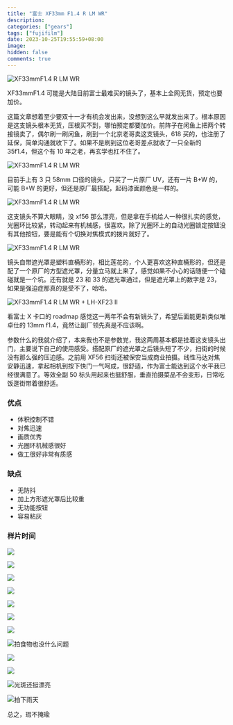 ```yaml
---
title: "富士 XF33mm F1.4 R LM WR"
description:
categories: ["gears"]
tags: ["fujifilm"]
date: 2023-10-25T19:55:59+08:00
image:
hidden: false
comments: true
---
```


![XF33mmF1.4 R LM WR](//static.fatesinger.com/2023/09/q7cfc0gvf5vtg1v4.jpg)

XF33mmF1.4 可能是大陆目前富士最难买的镜头了，基本上全网无货，预定也要加价。

这篇文章想着至少要双十一才有机会发出来，没想到这么早就发出来了。根本原因是这支镜头根本无货，压根买不到，哪怕预定都要加价。前阵子在闲鱼上把两个转接镜卖了，偶尔刷一刷闲鱼，刷到一个北京老哥卖这支镜头，618 买的，也注册了延保，简单沟通就收下了。如果不是刷到这位老哥差点就收了一只全新的 35f1.4，但这个有 10 年之老，再玄学也扛不住了。

![XF33mmF1.4 R LM WR](//static.fatesinger.com/2023/09/bk8gnviat2k24zad.jpg)

目前手上有 3 只 58mm 口径的镜头，只买了一片原厂 UV，还有一片 B+W 的，可能 B+W 的更好，但还是原厂最搭配，起码漆面颜色是一样的。

![XF33mmF1.4 R LM WR](//static.fatesinger.com/2023/09/slsjxifmfgh258ys.jpg)

这支镜头不算大眼睛，没 xf56 那么漂亮，但是拿在手机给人一种很扎实的感觉，光圈环比较紧，转动起来有机械感，很喜欢。除了光圈环上的自动光圈锁定按钮没有其他按钮，要是能有个切换对焦模式的拨片就好了。

![XF33mmF1.4 R LM WR](//static.fatesinger.com/2023/09/3pj2kzc15qy02mko.jpg)

镜头自带遮光罩是塑料直桶形的，相比莲花的，个人更喜欢这种直桶形的，但还是配了一个原厂的方型遮光罩，分量立马就上来了，感觉如果不小心的话随便一个磕碰就是一个坑。还有就是 23 和 33 的遮光罩通过，但是遮光罩上的数字是 23，如果是强迫症那真的是受不了，哈哈。

![XF33mmF1.4 R LM WR + LH-XF23 II](//static.fatesinger.com/2023/09/cs5b64gdvo7j85y0.jpg)

看富士 X 卡口的 roadmap 感觉这一两年不会有新镜头了，希望后面能更新类似唯卓仕的 13mm f1.4，竟然让副厂领先真是不应该啊。

参数什么的我就介绍了，本来我也不是参数党，我这两周基本都是挂着这支镜头出门，主要说下自己的使用感受。搭配原厂的遮光罩之后镜头短了不少，扫街的时候没有那么强的压迫感。之前用 XF56 扫街还被保安当成商业拍摄。线性马达对焦安静迅速，拿起相机到按下快门一气呵成，很舒适，作为富士能达到这个水平我已经很满意了。等效全副 50 标头用起来也挺舒服，垂直拍摄菜品不会变形，日常吃饭逛街带着很舒适。

### 优点

-   体积控制不错
-   对焦迅速
-   画质优秀
-   光圈环机械感很好
-   做工很好非常有质感

### 缺点

-   无防抖
-   加上方形遮光罩后比较重
-   无功能按钮
-   容易粘灰

### 样片时间

![](//static.fatesinger.com/2023/09/80db5xjyyzdbw8v1.jpg)

![](//static.fatesinger.com/2023/09/xnk4q72xp9r17ytm.jpg)

![](//static.fatesinger.com/2023/09/uf0ocqzgv810hedd.jpg)

![](//static.fatesinger.com/2023/09/v879nyg2w9mqyp17.jpg)

![](//static.fatesinger.com/2023/09/kb1xbwqs8dvk9inp.jpg)

![](//static.fatesinger.com/2023/09/c55rbipw6ufovo2h.jpg)

![](//static.fatesinger.com/2023/09/zpbbgcvqhu42i48m.jpg)

![拍食物也没什么问题](//static.fatesinger.com/2023/09/jwr1py13zibdulu7.jpg)

![](//static.fatesinger.com/2023/09/xbelpcptkqofdbup.jpg)

![](//static.fatesinger.com/2023/09/1644faypcdgyn4vl.jpg)

![光斑还挺漂亮](//static.fatesinger.com/2023/09/xnb6ebwj7rqu8hwx.jpg)

![拍下雨天](//static.fatesinger.com/2023/09/72d8r0zdycyqmug9.jpg)

总之，瑕不掩瑜
